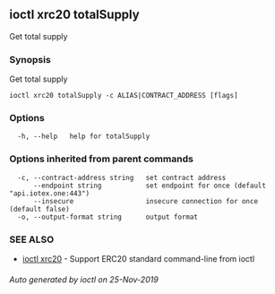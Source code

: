 ## ioctl xrc20 totalSupply

Get total supply

### Synopsis

Get total supply

```
ioctl xrc20 totalSupply -c ALIAS|CONTRACT_ADDRESS [flags]
```

### Options

```
  -h, --help   help for totalSupply
```

### Options inherited from parent commands

```
  -c, --contract-address string   set contract address
      --endpoint string           set endpoint for once (default "api.iotex.one:443")
      --insecure                  insecure connection for once (default false)
  -o, --output-format string      output format
```

### SEE ALSO

* [ioctl xrc20](ioctl_xrc20.md)	 - Support ERC20 standard command-line from ioctl

###### Auto generated by ioctl on 25-Nov-2019
